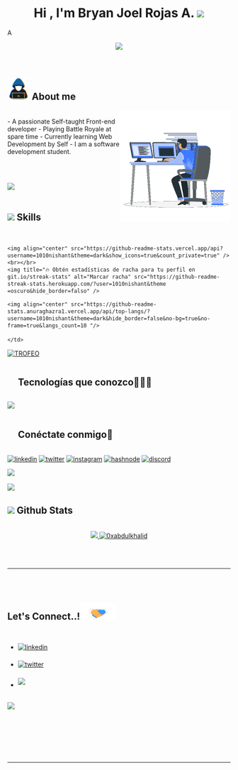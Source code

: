<!DOCTYPE html>
<html lang="en">
<head>
    <meta charset="UTF-8">
    <meta name="viewport" content="width=device-width, initial-scale=1.0">
    <title>Document</title>
</head>
<body>
    
<h1 align="center"><b>Hi , I'm Bryan Joel Rojas A. </b><img src="https://media.giphy.com/media/hvRJCLFzcasrR4ia7z/giphy.gif" width="35"></h1>
<!--  -->A
<p align="center">
  <a href="https://github.com/DenverCoder1/readme-typing-svg"><img src="https://readme-typing-svg.herokuapp.com?font=Time+New+Roman&color=cyan&size=25&center=true&vCenter=true&width=600&height=100&lines=Assalamu+O+Alaikum+Warahmatullah..&hearts;++;Self-taught+Front-End+Developer,;Computer+Science+Student,;Active+Learner/Researcher,;Love+to+learn+new+stuffs..<3"></a>
</p>


<br>



	
## <picture><img src = "https://github.com/0xAbdulKhalid/0xAbdulKhalid/raw/main/assets/mdImages/about_me.gif" width = 50px></picture> **About me**

<picture> <img align="right" src="https://github.com/0xAbdulKhalid/0xAbdulKhalid/raw/main/assets/mdImages/Right_Side.gif" width = 250px></picture>

<br>
- A passionate Self-taught Front-end developer
- Playing Battle Royale at spare time
- Currently learning Web Development by Self
- I am a software development student.

<br><br>

<img src="https://user-images.githubusercontent.com/73097560/115834477-dbab4500-a447-11eb-908a-139a6edaec5c.gif"><br><br>

## <img src="https://media2.giphy.com/media/QssGEmpkyEOhBCb7e1/giphy.gif?cid=ecf05e47a0n3gi1bfqntqmob8g9aid1oyj2wr3ds3mg700bl&rid=giphy.gif" width ="25"><b> Skills</b>
<br>


<!--- estadísticas y trofeo (inicio) -->
<p align="centro">
    <!--- estadísticas (inicio) -->
  <tabla align="centro">
  <tr borde="ninguno">
  <td ancho="50%" align="centro">
    
    <img align="center" src="https://github-readme-stats.vercel.app/api?username=1010nishant&theme=dark&show_icons=true&count_private=true" />
    <br></br>
    <img title="🔥 Obtén estadísticas de racha para tu perfil en git.io/streak-stats" alt="Marcar racha" src="https://github-readme-streak-stats.herokuapp.com/?user=1010nishant&theme =oscuro&hide_border=falso" />
  </td>
  
  <td ancho="50%" align="centro">
  
    <img align="center" src="https://github-readme-stats.anuraghazra1.vercel.app/api/top-langs/?username=1010nishant&theme=dark&hide_border=false&no-bg=true&no-frame=true&langs_count=10 "/>
    
    </td>
  </tr>
  </tabla>
  <!--- estadísticas (fin) -->
  
  <!--- trofeo (inicio) -->
  <div align=centro>
    <a href="https://github.com/ryo-ma/github-profile-tropic" title="Ir a la fuente">
        <img align="center" width=84% src="https://github-profile-tropic.vercel.app/?username=1010nishant&theme=radical&row=1&column=7&margin-h=15&margin-w=5&no-bg=true " alt="TROFEO" />
      </a>
  </div>
  <!--- trofeo (inicio) -->
  
  
  </p>        
  <!--- estadísticas (fin) -->
  
  
  <!--h1 sin borde inferior-->
  <div id="usuario-content-toc">
    <ul align="centro">
      <summary><h2 style="display: inline-block">Tecnologías que conozco👨🏻‍💻</h2></summary>
    </ul>
  </div>
  <!--iconos de pila tecnológica-->
  <p align="centro">
    <a href="https://skillicons.dev">
      <img src="https://skillicons.dev/icons?i=git,aws,bootstrap,c,cpp,css,discord,docker,dynamodb,express,figma,firebase,github,html,idea,java,js ,kotlin,linux,md,materialui,mongodb,mysql,nextjs,nodejs,postman,py,react,redux,tailwind,ts,vscode&perline=14" />
    </a>
  </p>
  
  
  <!-- Conéctate conmigo -->
  <!--h2 sin borde inferior-->
  <div id="usuario-content-toc">
    <ul align="centro">
      <summary><h2 style="display: inline-block">Conéctate conmigo🤝</h2></summary>
    </ul>
  </div>
  
  <!--iconos y enlaces-->
  <p align="centro">
  <a href="https://www.linkedin.com/in/1010nishant/" target="blank"><img align="center" src="https://user-images.githubusercontent.com/88904952/ 234979284-68c11d7f-1acc-4f0c-ac78-044e1037d7b0.png" alt="linkedin" height="50" width="50" /></a>
  <a href="https://twitter.com/1010nishant" target="blank"><img align="center" src="https://user-images.githubusercontent.com/88904952/234980676-61bfb021-ecc8 -48f7-88e6-34c1b06c4a58.png" alt="twitter" height="50" width="50" /></a>
  <a href="https://www.instagram.com/nishant.jangir.1010/" target="blank"><img align="center" src="https://user-images.githubusercontent.com/ 88904952/234981169-2dd1e58f-4b7e-468c-8213-034ba62156c3.png" alt="instagram" height="50" width="50" /></a>
  <a href="https://1010nishant.hashnode.dev/" target="blank"><img align="center" src="https://user-images.githubusercontent.com/88904952/234982196-562aea17- 5532-4550-8c08-1c7cb994a541.png" alt="hashnode" height="50" width="50" /></a>
  <a href="https://discord.gg/UjwKkJsXsf" target="blank"><img align="center" src="https://user-images.githubusercontent.com/88904952/234982627-019fd336-6248 -453c-9b05-97c13fd1d207.png" alt="discord" height="50" width="50" /></a>
    
  </p>
  
  
  <!--recuento de visitas al perfil-->
  <div align="centro">
    
  [![](https://visitcount.itsvg.in/api?id=1010nishant&icon=3&color=6)](https://visitcount.itsvg.in)
    
  </div>
  
  <!--divisor horizontal(gradiante)-->
  <img src="https://user-images.githubusercontent.com/73097560/115834477-dbab4500-a447-11eb-908a-139a6edaec5c.gif">
  

## <img src="https://media.giphy.com/media/iY8CRBdQXODJSCERIr/giphy.gif" width="35"><b> Github Stats </b>
<br>

<div align="center">

<a href="https://github.com/bryan5243">
  <img src="https://github-readme-stats.vercel.app/api?username=0xabdulkhalid&include_all_commits=true&count_private=true&show_icons=true&line_height=20&title_color=7A7ADB&icon_color=2234AE&text_color=D3D3D3&bg_color=0,000000,130F40" width="450"/>
  <img src="https://github-readme-stats.vercel.app/api/top-langs?username=0xabdulkhalid&show_icons=true&locale=en&layout=compact&line_height=20&title_color=7A7ADB&icon_color=2234AE&text_color=D3D3D3&bg_color=0,000000,130F40" width="375"  alt="0xabdulkhalid"/>

</a>
</div>

<br>
<br>
<br>

-----

<br>
<br>

## <b> Let's Connect..!</b><img src="https://github.com/0xAbdulKhalid/0xAbdulKhalid/raw/main/assets/mdImages/handshake.gif" width ="80">
<br>
<div align='left'>

<ul>

<li>
<a href="https://www.linkedin.com/in/bryan-joel-rojas-aguilar-3aab011ab/" target="_blank">
<img src="https://img.shields.io/badge/linkedin:  0xabdulkhalid-%2300acee.svg?color=405DE6&style=for-the-badge&logo=linkedin&logoColor=white" alt=linkedin style="margin-bottom: 5px;"/>
</a>
</li>

<br>

<li>
<a href="https://twitter.com/0xabdulkhalid" target="_blank">
<img src="https://img.shields.io/badge/twitter:  0xabdulkhalid-%2300acee.svg?color=1DA1F2&style=for-the-badge&logo=twitter&logoColor=white" alt=twitter style="margin-bottom: 5px;"/>
</a>
</li>

<br>

<li>
<a href="mailto:chuchei5243@gmail.com" target="_blank">
<img src="https://img.shields.io/badge/gmail:  0xabdulkhalid-%23EA4335.svg?style=for-the-badge&logo=gmail&logoColor=white" t=mail style="margin-bottom: 5px;" />
</a>
</li>
	
</ul>
</div>

<br>
<img src="https://user-images.githubusercontent.com/73097560/115834477-dbab4500-a447-11eb-908a-139a6edaec5c.gif">
<br>
<br>
<br>

<div align='center'>


</div>
<br>
<br>
<br>
<br>

---


</body>
</html>
